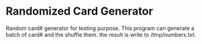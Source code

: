 # Randomized Card Generator
Random card# generator for testing purpose. 
This program can generate a batch of card# and the shuffle them. the result is write to /tmp/numbers.txt.
